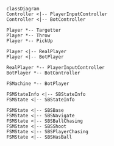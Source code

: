 ﻿````mermaid
classDiagram
Controller <|-- PlayerInputController
Controller <|-- BotController

Player *-- Targetter
Player *-- Throw
Player *-- PickUp

Player <|-- RealPlayer
Player <|-- BotPlayer

RealPlayer *-- PlayerInputController
BotPlayer *-- BotController

FSMachine *-- BotPlayer

FSMStateInfo <|-- SBStateInfo
FSMState <|-- SBStateInfo

FSMState <|-- SBSBase
FSMState <|-- SBSNavigate
FSMState <|-- SBSBallChasing
FSMState <|-- SBSShoot
FSMState <|-- SBSPlayerChasing
FSMState <|-- SBSHasBall
````